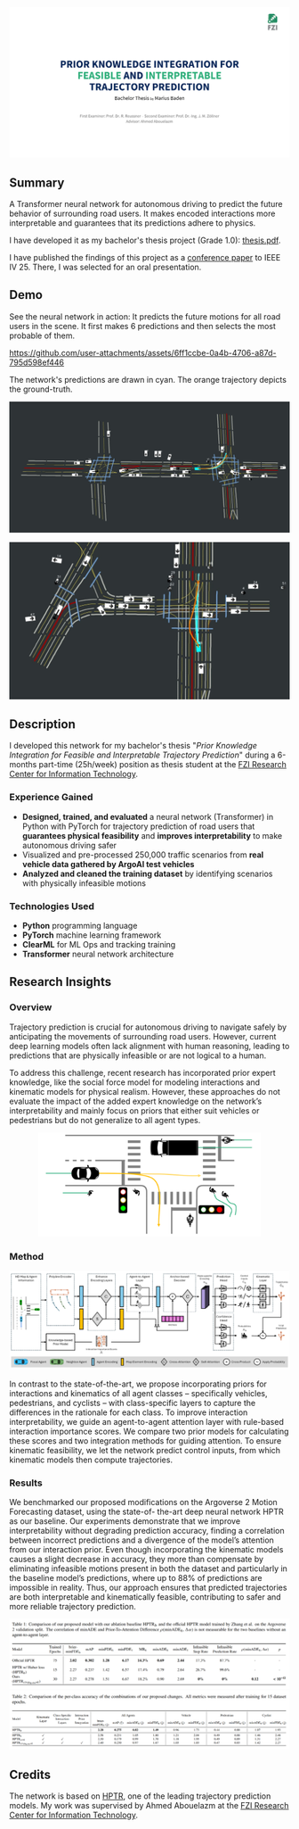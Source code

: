 <img src="assets/title-image.png">

## Summary

A Transformer neural network for autonomous driving to predict the future behavior of surrounding road users.
It makes encoded interactions more interpretable and guarantees that its predictions adhere to physics.
<!-- In contrast to previous state-of-the-art approaches, it makes the encoded interactions between agents more interpretable and guarantees that its predictions adhere to the physics of motion. -->

I have developed it as my bachelor's thesis project (Grade 1.0):
[thesis.pdf](assets/bachelor-thesis_marius-baden_feasible-interpretable-trajectory-prediction.pdf).

I have published the findings of this project as a [conference paper](https://arxiv.org/abs/2505.06743) to IEEE IV 25. There, I was selected for an oral presentation.

## Demo
See the neural network in action: It predicts the future motions for all road users in the scene. It first makes 6 predictions and then selects the most probable of them. 


https://github.com/user-attachments/assets/6ff1ccbe-0a4b-4706-a87d-795d598ef446



The network's predictions are drawn in cyan. The orange trajectory depicts the ground-truth.

<p align="center">
<a href="assets/prediction-example.jpg" target="_blank">
<img src="assets/prediction-example.jpg">
</a>
</p>
<p align="center">
<a href="assets/prediction-example-2.jpg" target="_blank">
<img src="assets/prediction-example-2.jpg">
</a>
</p>


## Description

I developed this network for my bachelor's thesis "*Prior Knowledge Integration for Feasible and Interpretable Trajectory Prediction*" during a 6-months part-time (25h/week) position as thesis student at the [FZI Research Center for Information Technology](https://www.fzi.de/).

### Experience Gained

- **Designed, trained, and evaluated** a neural network (Transformer) in Python with PyTorch for trajectory prediction of road users that **guarantees physical feasibility** and **improves interpretability** to make autonomous driving safer
- Visualized and pre-processed 250,000 traffic scenarios from **real vehicle data gathered by ArgoAI test vehicles**
- **Analyzed and cleaned the training dataset** by identifying scenarios with physically infeasible motions 


### Technologies Used

- **Python** programming language
- **PyTorch** machine learning framework
- **ClearML** for ML Ops and tracking training
- **Transformer** neural network architecture 



## Research Insights

### Overview

Trajectory prediction is crucial for autonomous driving to navigate safely by anticipating the
movements of surrounding road users. However, current deep learning models often lack alignment
with human reasoning, leading to predictions that are physically infeasible or are not logical
to a human. 

To address this challenge, recent research has incorporated prior expert knowledge,
like the social force model for modeling interactions and kinematic models for physical
realism. However, these approaches do not evaluate the impact of the added expert knowledge
on the network’s interpretability and mainly focus on priors that either suit vehicles or pedestrians
but do not generalize to all agent types.

<p align="center">
<img src="assets/trajectory-prediction-scene.png" width=400px>
</p>


### Method

<a href="assets/system-figure.png" target="_blank"><img src="assets/system-figure.png"></a>

In contrast to the state-of-the-art, we propose incorporating priors for
interactions and kinematics of all agent classes – specifically vehicles, pedestrians, and cyclists
– with class-specific layers to capture the differences in the rationale for each class. To improve
interaction interpretability, we guide an agent-to-agent attention layer with rule-based interaction
importance scores. We compare two prior models for calculating these scores and two
integration methods for guiding attention. To ensure kinematic feasibility, we let the network
predict control inputs, from which kinematic models then compute trajectories. 

### Results

We benchmarked our proposed modifications on the Argoverse 2 Motion Forecasting dataset, using the state-of-
the-art deep neural network HPTR as our baseline. 
Our experiments demonstrate that we improve interpretability without degrading prediction accuracy, finding a correlation between incorrect predictions and a divergence of the model’s attention from our interaction prior. Even
though incorporating the kinematic models causes a slight decrease in accuracy, they more than
compensate by eliminating infeasible motions present in both the dataset and particularly in the
baseline model’s predictions, where up to 88% of predictions are impossible in reality. Thus,
our approach ensures that predicted trajectories are both interpretable and kinematically feasible,
contributing to safer and more reliable trajectory prediction.

<a href="assets/table-comparison-to-sota.png" target="_blank"><img src="assets/table-comparison-to-sota.png"></a>
<a href="assets/table-ablations.png" target="_blank"><img src="assets/table-ablations.png"></a>



## Credits

The network is based on [HPTR](https://github.com/zhejz/HPTR/), one of the leading trajectory prediction models.
My work was supervised by Ahmed Abouelazm at the [FZI Research Center for Information Technology](https://www.fzi.de/).
